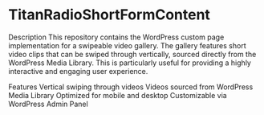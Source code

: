 # TitanRadioShortFormContent
Description
This repository contains the WordPress custom page implementation for a swipeable video gallery. The gallery features short video clips that can be swiped through vertically, sourced directly from the WordPress Media Library. This is particularly useful for providing a highly interactive and engaging user experience.

Features
Vertical swiping through videos
Videos sourced from WordPress Media Library
Optimized for mobile and desktop
Customizable via WordPress Admin Panel
